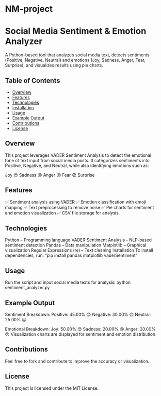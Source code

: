 # NM-project
# Social Media Sentiment & Emotion Analyzer
A Python-based tool that analyzes social media text, detects sentiments (Positive, Negative, Neutral) and emotions (Joy, Sadness, Anger, Fear, Surprise), and visualizes results using pie charts.

## Table of Contents
- [Overview](#overview)
- [Features](#features)
- [Technologies](#technologies)
- [Installation](#installation)
- [Usage](#usage)
- [Example Output](#example-output)
- [Contributions](#contributions)
- [License](#license)

## Overview
This project leverages VADER Sentiment Analysis to detect the emotional tone of text input from social media posts. It categorizes sentiments into Positive, Negative, and Neutral, while also identifying emotions such as:

Joy 😊
Sadness 😢
Anger 😠
Fear 😨
Surprise
## Features
✅ Sentiment analysis using VADER 
✅ Emotion classification with emoji mapping 
✅ Text preprocessing to remove noise 
✅ Pie charts for sentiment and emotion visualization 
✅ CSV file storage for analysis

## Technologies
Python – Programming language
VADER Sentiment Analysis – NLP-based sentiment detection
Pandas – Data manipulation
Matplotlib – Graphical visualization
Regular Expressions (re) – Text cleaning
Installation
To install dependencies, run: "pip install pandas matplotlib vaderSentiment"

## Usage
Run the script and input social media texts for analysis: python sentiment_analyzer.py

## Example Output
Sentiment Breakdown: Positive: 45.00% 😊 Negative: 30.00% 😠 Neutral: 25.00% 😐

Emotional Breakdown: Joy: 50.00% 😊 Sadness: 20.00% 😢 Anger: 30.00% 😠 Visualization charts are displayed for sentiment and emotion distribution.

## Contributions
Feel free to fork and contribute to improve the accuracy or visualization.

## License
This project is licensed under the MIT License.
